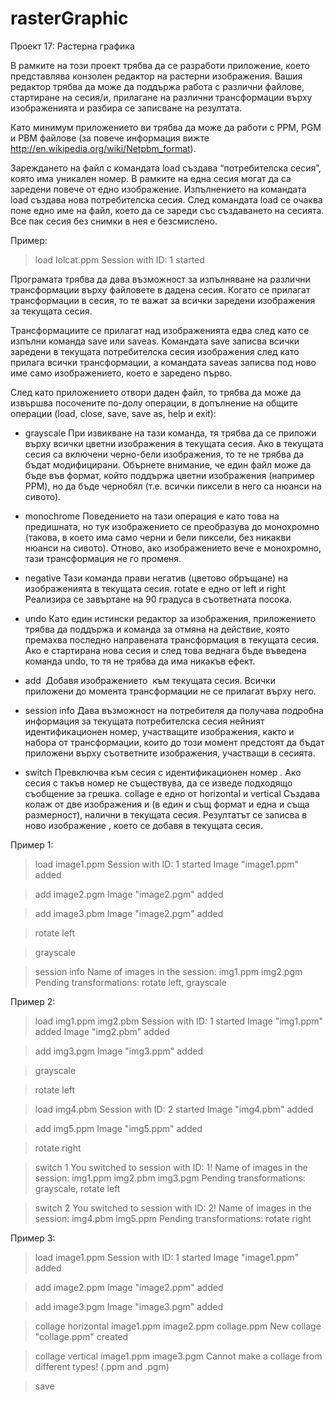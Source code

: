 # rasterGraphic
Проект 17: Растерна графика

В рамките на този проект трябва да се разработи приложение, което представлява конзолен редактор на растерни изображения. Вашия редактор трябва да може да поддържа работа с различни файлове, стартиране на сесия/и, прилагане на различни трансформации върху изображенията и разбира се записване на резултата.

Като минимум приложението ви трябва да може да работи с PPM, PGM и PBM файлове (за повече информация вижте http://en.wikipedia.org/wiki/Netpbm_format).

Зареждането на файл с командата load създава “потребителска сесия”, която има уникален номер. В рамките на една сесия могат да са заредени повече от едно изображение. Изпълнението на командата load създава нова потребителска сесия. След командата load се очаква поне едно име на файл, което да се зареди със създаването на сесията. Все пак сесия без снимки в нея е безсмислено.

Пример:
> load lolcat.ppm
Session with ID: 1 started

Програмата трябва да дава възможност за изпълняване на различни трансформации върху файловете в дадена сесия. Когато се прилагат трансформации в сесия, то те важат за всички заредени изображения за текущата сесия. 

Трансформациите се прилагат над изображенията едва след като се изпълни команда save или saveas. Командата save записва всички заредени в текущата потребителска сесия изображения след като прилага всички трансформации, а командата saveas записва под ново име само изображението, което е заредено първо.

След като приложението отвори даден файл, то трябва да може да извършва посочените по-долу операции, в допълнение на общите операции (load, close, save, save as, help и exit):

- grayscale
При извикване на тази команда, тя трябва да се приложи върху всички цветни изображения в текущата сесия. Ако в текущата сесия са включени черно-бели изображения, то те не трябва да бъдат модифицирани. Обърнете внимание, че един файл може да бъде във формат, който поддържа цветни изображения  (например PPM), но да бъде чернобял (т.е. всички пиксели в него са нюанси на сивото).

- monochrome
Поведението на тази операция е като това на предишната, но тук изображението се преобразува до монохромно (такова, в което има само черни и бели пиксели, без никакви нюанси на сивото). Отново, ако изображението вече е монохромно, тази трансформация не го променя.

- negative
Тази команда прави негатив (цветово обръщане) на изображенията в текущата сесия.
rotate <direction>
<direction> е едно от left и right
Реализира се завъртане на 90 градуса в съответната посока.

- undo
Като един истински редактор за изображения, приложението трябва да поддържа и команда за отмяна на действие, която премахва последно направената трансформация в текущата сесия. Ако е стартирана нова сесия и след това веднага бъде въведена команда undo, то тя не трябва да има никакъв ефект.

- add <image>
Добавя изображението <image> към текущата сесия. Всички приложени до момента трансформации не се прилагат върху него.

- session info
Дава възможност на потребителя да получава подробна информация за текущата потребителска сесия  нейният идентификационен номер, участващите изображения, както и набора от трансформации, които до този момент предстоят да бъдат приложени върху съответните изображения, участващи в сесията.

- switch <session>
Превключва към сесия с идентификационен номер <session>. Ако сесия с такъв номер не съществува, да се изведе подходящо съобщение за грешка.
collage <direction> <image1> <image2> <outimage>
<direction> е едно от horizontal и vertical
Създава колаж от две изображения <image1> и <image2> (в един и същ формат и една и съща размерност), налични в текущата сесия. Резултатът се записва в ново изображение <outimage>, което се добавя в текущата сесия.

Пример 1:

> load image1.ppm
Session with ID: 1 started
Image "image1.ppm" added

> add image2.pgm
Image "image2.pgm" added

> add image3.pbm
Image "image2.pgm" added

> rotate left

> grayscale

> session info
Name of images in the session: img1.ppm img2.pgm
Pending transformations: rotate left, grayscale

Пример 2:

> load img1.ppm img2.pbm
Session with ID: 1 started
Image "img1.ppm" added
Image "img2.pbm" added

> add img3.pgm
Image "img3.ppm" added

> grayscale

> rotate left

> load img4.pbm
Session with ID: 2 started
Image "img4.pbm" added

> add img5.ppm
Image "img5.ppm" added

> rotate right

> switch 1 
You switched to session with ID: 1!
Name of images in the session: img1.ppm img2.pbm img3.pgm
Pending transformations: grayscale, rotate left

> switch 2
You switched to session with ID: 2!
Name of images in the session: img4.pbm img5.ppm
Pending transformations: rotate right





Пример 3:

> load image1.ppm
Session with ID: 1 started
Image "image1.ppm" added

> add image2.ppm
Image "image2.ppm" added

> add image3.pgm
Image "image3.pgm" added

> collage horizontal image1.ppm image2.ppm collage.ppm
New collage "collage.ppm" created

> collage vertical image1.ppm image3.pgm
Cannot make a collage from different types! (.ppm and .pgm)

> save

